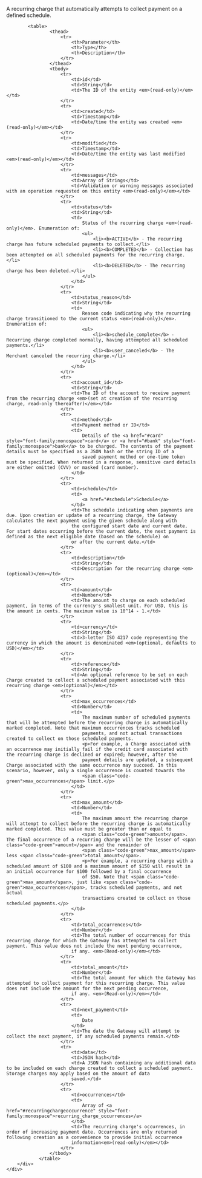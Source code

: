 <div class="method-area">
  <div class="method-copy">
    <div class="method-copy-padding">
			<p>A recurring charge that automatically attempts to collect payment on a defined schedule.</p>

			<table>
					<thead>
						<tr>
							<th>Parameter</th>
							<th>Type</th>
							<th>Description</th>
						</tr>
					</thead>
					<tbody>
						<tr>
							<td>id</td>
							<td>String</td>
							<td>The ID of the entity <em>(read-only)</em></td>
						</tr>
						<tr>
							<td>created</td>
							<td>Timestamp</td>
							<td>Date/time the entity was created <em>(read-only)</em></td>
						</tr>
						<tr>
							<td>modified</td>
							<td>Timestamp</td>
							<td>Date/time the entity was last modified <em>(read-only)</em></td>
						</tr>
						<tr>
							<td>messages</td>
							<td>Array of Strings</td>
							<td>Validation or warning messages associated with an operation requested on this entity <em>(read-only)</em></td>
						</tr>
						<tr>
							<td>status</td>
							<td>String</td>
							<td>
								Status of the recurring charge <em>(read-only)</em>. Enumeration of:
								<ul>
									<li><b>ACTIVE</b> - The recurring charge has future scheduled payments to collect.</li>
									<li><b>COMPLETED</b> - Collection has been attempted on all scheduled payments for the recurring charge.</li>
									<li><b>DELETED</b> - The recurring charge has been deleted.</li>
								</ul>
							</td>
						</tr>
						<tr>
							<td>status_reason</td>
							<td>String</td>
							<td>
								Reason code indicating why the recurring charge transitioned to the current status <em>(read-only)</em>. Enumeration of:
								<ul>
									<li><b>schedule_complete</b> - Recurring charge completed normally, having attempted all scheduled payments.</li>
									<li><b>user_canceled</b> - The Merchant canceled the recurring charge.</li>
								</ul>
							</td>
						</tr>
						<tr>
							<td>account_id</td>
							<td>String</td>
							<td>The ID of the account to receive payment from the recurring charge <em>(set at creation of the recurring charge, read-only thereafter)</em></td>
						</tr>
						<tr>
							<td>method</td>
							<td>Payment method or ID</td>
							<td>
								Details of the <a href="#card" style="font-family:monospace">card</a> or <a href="#bank" style="font-family:monospace">bank</a> to be charged. The contents of the payment details must be specified as a JSON hash or the string ID of a
								saved payment method or one-time token must be specified. When returned in a response, sensitive card details are either omitted (CVV) or masked (card number).
							</td>
						</tr>
						<tr>
							<td>schedule</td>
							<td>
								<a href="#schedule">Schedule</a>
							</td>
							<td>The schedule indicating when payments are due. Upon creation or update of a recurring charge, the Gateway calculates the next payment using the given schedule along with
							the configured start date and current date. For start dates occurring before the current date, the next payment is defined as the next eligible date (based on the schedule) on
							or after the current date.</td>
						</tr>
						<tr>
							<td>description</td>
							<td>String</td>
							<td>Description for the recurring charge <em>(optional)</em></td>
						</tr>
						<tr>
							<td>amount</td>
							<td>Number</td>
							<td>The amount to charge on each scheduled payment, in terms of the currency's smallest unit. For USD, this is the amount in cents. The maximum value is 10^14 - 1.</td>
						</tr>
						<tr>
							<td>currency</td>
							<td>String</td>
							<td>3-letter ISO 4217 code representing the currency in which the amount is denominated <em>(optional, defaults to USD)</em></td>
						</tr>
						<tr>
							<td>reference</td>
							<td>String</td>
							<td>An optional reference to be set on each Charge created to collect a scheduled payment associated with this recurring charge <em>(optional)</em></td>
						</tr>
						<tr>
							<td>max_occurrences</td>
							<td>Number</td>
							<td>
								The maximum number of scheduled payments that will be attempted before the recurring charge is automatically marked completed. Note that maximum occurrences tracks scheduled
								payments, and not actual transactions created to collect on those scheduled payments.
								<p>For example, a Charge associated with an occurrence may initially fail if the credit card associated with the recurring charge is declined or expired; however, after the
								payment details are updated, a subsequent Charge associated with the same occurrence may succeed. In this scenario, however, only a single occurrence is counted towards the
								<span class="code-green">max_occurrences</span> limit.</p>
							</td>
						</tr>
						<tr>
							<td>max_amount</td>
							<td>Number</td>
							<td>
								The maximum amount the recurring charge will attempt to collect before the recurring charge is automatically marked completed. This value must be greater than or equal to
								<span class="code-green">amount</span>. The final occurrence of a recurring charge will be the lesser of <span class="code-green">amount</span> and the remainder of
								<span class="code-green">max_amount</span> less <span class="code-green">total_amount</span>.
								<p>For example, a recurring charge with a scheduled amount of $100 and a maximum amount of $150 will result in an initial occurrence for $100 followed by a final occurrence
								of $50. Note that <span class="code-green">max_amount</span>, just like <span class="code-green">max_occurrences</span>, tracks scheduled payments, and not actual
								transactions created to collect on those scheduled payments.</p>
							</td>
						</tr>
						<tr>
							<td>total_occurrences</td>
							<td>Number</td>
							<td>The total number of occurrences for this recurring charge for which the Gateway has attempted to collect payment. This value does not include the next pending occurrence,
							if any. <em>(Read-only)</em></td>
						</tr>
						<tr>
							<td>total_amount</td>
							<td>Number</td>
							<td>The total amount for which the Gateway has attempted to collect payment for this recurring charge. This value does not include the amount for the next pending occurrence,
							if any. <em>(Read-only)</em></td>
						</tr>
						<tr>
							<td>next_payment</td>
							<td>
								Date
							</td>
							<td>The date the Gateway will attempt to collect the next payment, if any scheduled payments remain.</td>
						</tr>
						<tr>
							<td>data</td>
							<td>JSON hash</td>
							<td>A JSON hash containing any additional data to be included on each charge created to collect a scheduled payment. Storage charges may apply based on the amount of data
							saved.</td>
						</tr>
						<tr>
							<td>occurrences</td>
							<td>
								Array of <a href="#recurringchargeoccurrence" style="font-family:monospace">recurring_charge_occurrences</a>
							</td>
							<td>The recurring charge's occurrences, in order of increasing payment date. Occurrences are only returned following creation as a convenience to provide initial occurrence
							information<em>(read-only)</em></td>
						</tr>
					</tbody>
				</table>
		</div>
	</div>
</div>
